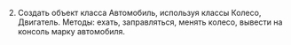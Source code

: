 2. Создать объект класса Автомобиль, используя классы Колесо, Двигатель. Методы: ехать, заправляться, 
менять колесо, вывести на консоль марку автомобиля.  